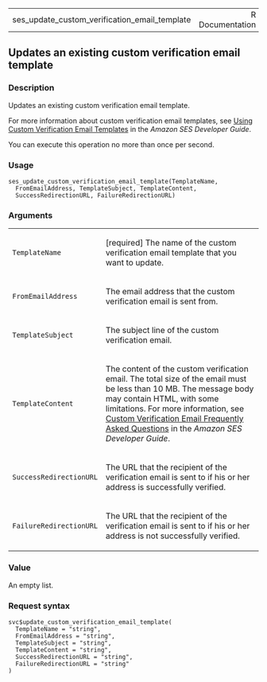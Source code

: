 <table style="width: 100%;">
<tbody>
<tr class="odd">
<td>ses_update_custom_verification_email_template</td>
<td style="text-align: right;">R Documentation</td>
</tr>
</tbody>
</table>

## Updates an existing custom verification email template

### Description

Updates an existing custom verification email template.

For more information about custom verification email templates, see
[Using Custom Verification Email
Templates](https://docs.aws.amazon.com/ses/latest/dg/Welcome.html) in
the *Amazon SES Developer Guide*.

You can execute this operation no more than once per second.

### Usage

    ses_update_custom_verification_email_template(TemplateName,
      FromEmailAddress, TemplateSubject, TemplateContent,
      SuccessRedirectionURL, FailureRedirectionURL)

### Arguments

<table>
<colgroup>
<col style="width: 35%" />
<col style="width: 65%" />
</colgroup>
<tbody>
<tr class="odd">
<td><code
id="ses_update_custom_verification_email_template_:_TemplateName">TemplateName</code></td>
<td><p>[required] The name of the custom verification email template
that you want to update.</p></td>
</tr>
<tr class="even">
<td><code
id="ses_update_custom_verification_email_template_:_FromEmailAddress">FromEmailAddress</code></td>
<td><p>The email address that the custom verification email is sent
from.</p></td>
</tr>
<tr class="odd">
<td><code
id="ses_update_custom_verification_email_template_:_TemplateSubject">TemplateSubject</code></td>
<td><p>The subject line of the custom verification email.</p></td>
</tr>
<tr class="even">
<td><code
id="ses_update_custom_verification_email_template_:_TemplateContent">TemplateContent</code></td>
<td><p>The content of the custom verification email. The total size of
the email must be less than 10 MB. The message body may contain HTML,
with some limitations. For more information, see <a
href="https://docs.aws.amazon.com/ses/latest/dg/Welcome.html#custom-verification-emails-faq">Custom
Verification Email Frequently Asked Questions</a> in the <em>Amazon SES
Developer Guide</em>.</p></td>
</tr>
<tr class="odd">
<td><code
id="ses_update_custom_verification_email_template_:_SuccessRedirectionURL">SuccessRedirectionURL</code></td>
<td><p>The URL that the recipient of the verification email is sent to
if his or her address is successfully verified.</p></td>
</tr>
<tr class="even">
<td><code
id="ses_update_custom_verification_email_template_:_FailureRedirectionURL">FailureRedirectionURL</code></td>
<td><p>The URL that the recipient of the verification email is sent to
if his or her address is not successfully verified.</p></td>
</tr>
</tbody>
</table>

### Value

An empty list.

### Request syntax

    svc$update_custom_verification_email_template(
      TemplateName = "string",
      FromEmailAddress = "string",
      TemplateSubject = "string",
      TemplateContent = "string",
      SuccessRedirectionURL = "string",
      FailureRedirectionURL = "string"
    )
